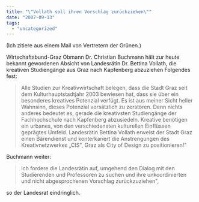 ```yaml
---
title: "\"Vollath soll ihren Vorschlag zurückziehen\""
date: "2007-09-13"
tags: 
  - "uncategorized"
---
```


(Ich zitiere aus einem Mail von Vertretern der Grünen.)

Wirtschaftsbund-Graz Obmann Dr. Christian Buchmann hält zur heute bekannt gewordenen Absicht von Landesrätin Dr. Bettina Vollath, die kreativen Studiengänge aus Graz nach Kapfenberg abzuziehen Folgendes fest:

> Alle Studien zur Kreativwirtschaft belegen, dass die Stadt Graz seit dem Kulturhauptstadtjahr 2003 bewiesen hat, dass sie über ein besonderes kreatives Potenzial verfügt. Es ist aus meiner Sicht heller Wahnsinn, dieses Potenzial vorsätzlich zu zerstören. Denn nichts anderes bedeutet es, gerade die kreativsten Studiengänge der Fachhochschule nach Kapfenberg abzusiedeln. Kreative benötigen ein urbanes, von den verschiedensten kulturellen Einflüssen geprägtes Umfeld. Landesrätin Bettina Vollath erweist der Stadt Graz einen Bärendienst und konterkariert die Anstrengungen des Kreativnetzwerkes „CIS", Graz als City of Design zu positionieren!"

Buchmann weiter:

> Ich fordere die Landesrätin auf, umgehend den Dialog mit den Studierenden und Professoren zu suchen und ihre unkoordinierten und nicht abgesprochenen Vorschlag zurückzuziehen",

so der Landesrat eindringlich.
